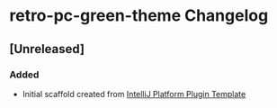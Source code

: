 <!-- Keep a Changelog guide -> https://keepachangelog.com -->

# retro-pc-green-theme Changelog

## [Unreleased]
### Added
- Initial scaffold created from [IntelliJ Platform Plugin Template](https://github.com/JetBrains/intellij-platform-plugin-template)
